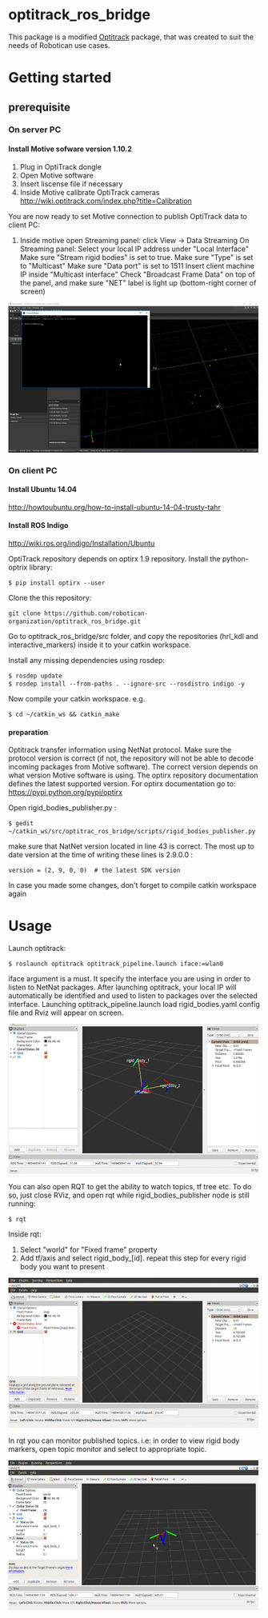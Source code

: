 # optitrack_ros_bridge
This package is a modified [Optitrack](https://github.com/crigroup/optitrack) package, that was created to suit the needs of Robotican use cases.

# Getting started

## prerequisite

### On server PC

#### Install Motive sofware version 1.10.2

1. Plug in OptiTrack dongle
2. Open Motive software
3. Insert liscense file if necessary
4. Inside Motive calibrate OptiTrack cameras
http://wiki.optitrack.com/index.php?title=Calibration

You are now ready to set Motive connection to publish OptiTrack data to client PC:
1. Inside motive 
	open Streaming panel: click View -> Data Streaming
	On Streaming panel:
		Select your local IP address under "Local Interface"
		Make sure "Stream rigid bodies" is set to true.
		Make sure "Type" is set to "Multicast"
		Make sure "Data port" is set to 1511
		Insert client machine IP inside "Multicast interface"
		Check "Broadcast Frame Data" on top of the panel, and make sure "NET" label is light up (bottom-right corner of screen)
		
<img src="/images/instructions/motive.gif" width="500" height="300" />

### On client PC

#### Install Ubuntu 14.04
http://howtoubuntu.org/how-to-install-ubuntu-14-04-trusty-tahr

#### Install ROS Indigo
http://wiki.ros.org/indigo/Installation/Ubuntu

OptiTrack repository depends on optirx 1.9 repository.
Install the python-optrix library:
```
$ pip install optirx --user
```

Clone the this repository:
```
git clone https://github.com/robotican-organization/optitrack_ros_bridge.git
```

Go to optitrack_ros_bridge/src folder, and copy the repositories (hrl_kdl and interactive_markers) inside it to your catkin workspace. 

Install any missing dependencies using rosdep:
```
$ rosdep update
$ rosdep install --from-paths . --ignore-src --rosdistro indigo -y
```

Now compile your catkin workspace. e.g.
```
$ cd ~/catkin_ws && catkin_make
```

#### preparation 

Optitrack transfer information using NetNat protocol. Make sure the protocol version
is correct (if not, the repository will not be able to decode incoming packages from Motive software).
The correct version depends on what version Motive software is using. The optirx repository documentation defines the latest supported version.
For optirx documentation go to: https://pypi.python.org/pypi/optirx

Open rigid_bodies_publisher.py :
```
$ gedit ~/catkin_ws/src/optitrac_ros_bridge/scripts/rigid_bodies_publisher.py
```
make sure that NatNet version located in line 43 is correct. The most up to date version at the time of writing these lines is 2.9.0.0 :
```
version = (2, 9, 0, 0)  # the latest SDK version
```

In case you made some changes, don't forget to compile catkin workspace again

# Usage

Launch optitrack:
```
$ roslaunch optitrack optitrack_pipeline.launch iface:=wlan0
```
iface argument is a must. It specify the interface you are using in order to listen to NetNat packages.
After launching optitrack, your local IP will automatically be identified and used
to listen to packages over the selected interface. 
Launching optitrack_pipeline.launch load rigid_bodies.yaml config file and Rviz will appear on screen. 

<img src="/images/instructions/launching_optitrack.gif" width="500" height="300" />

You can also open RQT to get the ability to watch topics, tf tree etc.
To do so, just close RViz, and open rqt while rigid_bodies_publisher node is still running:
```
$ rqt
```
Inside rqt:
1. Select "world" for "Fixed frame" property
2. Add tf/axis and select rigid_body_[id]. repeat this step for every rigid body you want to present

<img src="/images/instructions/launching_tf_in_rqt.gif" width="500" height="300" />

In rqt you can monitor published topics. i.e: in order to view rigid body markers, open topic monitor and select to appropriate topic.

<img src="/images/instructions/markers_in_rqt.gif " width="500" height="300" />

